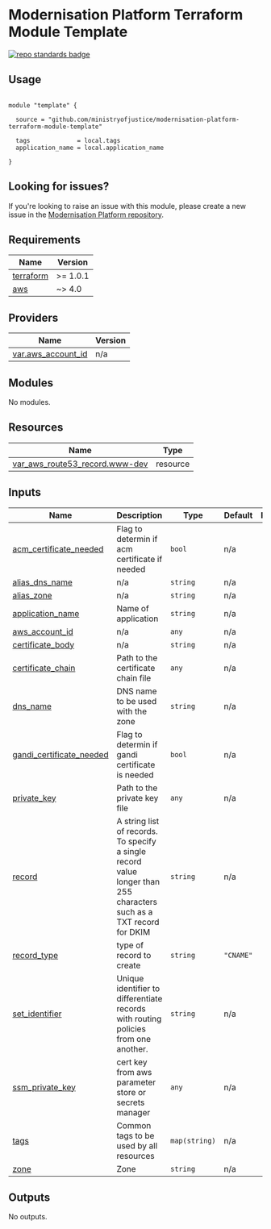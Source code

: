 # Modernisation Platform Terraform Module Template 

[![repo standards badge](https://img.shields.io/badge/dynamic/json?color=blue&style=for-the-badge&logo=github&label=MoJ%20Compliant&query=%24.result&url=https%3A%2F%2Foperations-engineering-reports.cloud-platform.service.justice.gov.uk%2Fapi%2Fv1%2Fcompliant_public_repositories%2Fmodernisation-platform-terraform-module-template)](https://operations-engineering-reports.cloud-platform.service.justice.gov.uk/public-github-repositories.html#modernisation-platform-terraform-module-template "Link to report")

## Usage

```hcl

module "template" {

  source = "github.com/ministryofjustice/modernisation-platform-terraform-module-template"

  tags             = local.tags
  application_name = local.application_name

}

```
<!--- BEGIN_TF_DOCS --->


<!--- END_TF_DOCS --->

## Looking for issues?
If you're looking to raise an issue with this module, please create a new issue in the [Modernisation Platform repository](https://github.com/ministryofjustice/modernisation-platform/issues).

<!-- BEGIN_TF_DOCS -->
## Requirements

| Name | Version |
|------|---------|
| <a name="requirement_terraform"></a> [terraform](#requirement\_terraform) | >= 1.0.1 |
| <a name="requirement_aws"></a> [aws](#requirement\_aws) | ~> 4.0 |

## Providers

| Name | Version |
|------|---------|
| <a name="provider_var.aws_account_id"></a> [var.aws\_account\_id](#provider\_var.aws\_account\_id) | n/a |

## Modules

No modules.

## Resources

| Name | Type |
|------|------|
| [var_aws_route53_record.www-dev](https://registry.terraform.io/providers/hashicorp/var/latest/docs/resources/aws_route53_record) | resource |

## Inputs

| Name | Description | Type | Default | Required |
|------|-------------|------|---------|:--------:|
| <a name="input_acm_certificate_needed"></a> [acm\_certificate\_needed](#input\_acm\_certificate\_needed) | Flag to determin if acm certificate if needed | `bool` | n/a | yes |
| <a name="input_alias_dns_name"></a> [alias\_dns\_name](#input\_alias\_dns\_name) | n/a | `string` | n/a | yes |
| <a name="input_alias_zone"></a> [alias\_zone](#input\_alias\_zone) | n/a | `string` | n/a | yes |
| <a name="input_application_name"></a> [application\_name](#input\_application\_name) | Name of application | `string` | n/a | yes |
| <a name="input_aws_account_id"></a> [aws\_account\_id](#input\_aws\_account\_id) | n/a | `any` | n/a | yes |
| <a name="input_certificate_body"></a> [certificate\_body](#input\_certificate\_body) | n/a | `string` | n/a | yes |
| <a name="input_certificate_chain"></a> [certificate\_chain](#input\_certificate\_chain) | Path to the certificate chain file | `any` | n/a | yes |
| <a name="input_dns_name"></a> [dns\_name](#input\_dns\_name) | DNS name to be used with the zone | `string` | n/a | yes |
| <a name="input_gandi_certificate_needed"></a> [gandi\_certificate\_needed](#input\_gandi\_certificate\_needed) | Flag to determin if gandi certificate is needed | `bool` | n/a | yes |
| <a name="input_private_key"></a> [private\_key](#input\_private\_key) | Path to the private key file | `any` | n/a | yes |
| <a name="input_record"></a> [record](#input\_record) | A string list of records. To specify a single record value longer than 255 characters such as a TXT record for DKIM | `string` | n/a | yes |
| <a name="input_record_type"></a> [record\_type](#input\_record\_type) | type of record to create | `string` | `"CNAME"` | no |
| <a name="input_set_identifier"></a> [set\_identifier](#input\_set\_identifier) | Unique identifier to differentiate records with routing policies from one another. | `string` | n/a | yes |
| <a name="input_ssm_private_key"></a> [ssm\_private\_key](#input\_ssm\_private\_key) | cert key from aws parameter store or secrets manager | `any` | n/a | yes |
| <a name="input_tags"></a> [tags](#input\_tags) | Common tags to be used by all resources | `map(string)` | n/a | yes |
| <a name="input_zone"></a> [zone](#input\_zone) | Zone | `string` | n/a | yes |

## Outputs

No outputs.
<!-- END_TF_DOCS -->
